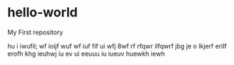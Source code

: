 # hello-world
My First repository

 hu  i iwufil; wf ioijf wuf wf iuf fif ui wfj 8wf
  rf rfqwr ilfqwrf  jbg je o  lkjerf erilf erofh khg ieuhwj iu ev ui eeuuu iu iueuv huewkh iewh
